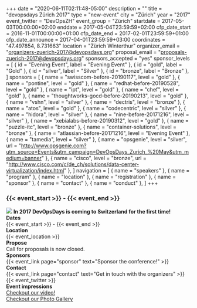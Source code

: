 +++
date = "2020-06-11T02:11:48-05:00"
description = ""
title = "devopsdays Zürich 2017"
type = "new-event"
city = "Zürich"
year = "2017"
event_twitter = "DevOpsZH"
event_group = "Zürich"
startdate = 2017-05-03T00:00:00+02:00
enddate = 2017-05-04T23:59:59+02:00
cfp_date_start = 2016-11-01T00:00:00+01:00
cfp_date_end = 2017-02-01T23:59:59+01:00
cfp_date_announce = 2017-04-01T23:59:59+03:00
coordinates = "47.497854, 8.731663"
location = "Zürich Winterthur"
organizer_email = "organizers-zuerich-2017@devopsdays.org"
proposal_email = "proposals-zuerich-2017@devopsdays.org"
sponsors_accepted = "yes"
sponsor_levels = [
    { id = "Evening Event", label = "Evening Event" },
    { id = "gold", label = "Gold" },
    { id = "silver", label = "Silver" },
    { id = "bronze", label = "Bronze" },
]
sponsors = [
    { name = "swisscom-before-20190117", level = "gold" },
    { name = "pontine", level = "gold" },
    { name = "redhat-before-20190528", level = "gold" },
    { name = "ipt", level = "gold" },
    { name = "chef", level = "gold" },
    { name = "thoughtworks-gocd-before-20190213", level = "gold" },
    { name = "vshn", level = "silver" },
    { name = "dectris", level = "bronze" },
    { name = "atos", level = "gold" },
    { name = "codecentric", level = "silver" },
    { name = "hidora", level = "silver" },
    { name = "nine-before-20171216", level = "silver" },
    { name = "xebialabs-before-20190312", level = "gold" },
    { name = "puzzle-itc", level = "bronze" },
    { name = "container-solutions", level = "bronze" },
    { name = "atlassian-before-20171216", level = "Evening Event" },
    { name = "tamedia", level = "silver" },
    { name = "opsgenie", level = "silver", url = "http://www.opsgenie.com?utm_source=Events&utm_campaign=DevOpsDays_Zurich_%20May&utm_medium=banner" },
    { name = "cisco", level = "bronze", url = "http://www.cisco.com/c/de_ch/solutions/data-center-virtualization/index.html" },
]
navigation = [
    { name = "speakers" },
    { name = "program" },
    { name = "location" },
    { name = "registration" },
    { name = "sponsor" },
    { name = "contact" },
    { name = "conduct" },
]
+++
<h3>{{< event_start >}} - {{< event_end >}}</h3>

<img src="/events/2017/zurich/logo.png" style="float:center"/>

<strong>
  In 2017 DevOpsDays is coming to Switzerland for the first time!
</strong>

<div class = "row">
  <div class = "col-md-2">
    <strong>Dates</strong>
  </div>
  <div class = "col-md-8">
    {{< event_start >}} - {{< event_end >}}
  </div>
</div>

<div class = "row">
  <div class = "col-md-2">
    <strong>Location</strong>
  </div>
  <div class = "col-md-8">
    {{< event_location >}}
  </div>
</div>

<!-- <div class = "row">
  <div class = "col-md-2">
    <strong>Register</strong>
  </div>
  <div class = "col-md-8">
    {{< event_link page="registration" text="Register to attend the conference!" >}}
  </div>
</div> -->

<div class = "row">
  <div class = "col-md-2">
    <strong>Propose</strong>
  </div>
  <div class = "col-md-8">
    Call for proposals is now closed.
  </div>
</div>

<!-- <div class = "row">
  <div class = "col-md-2">
    <strong>Program</strong>
  </div>
  <div class = "col-md-8">
    View the {{< event_link page="program" text="program." >}}
  </div>
</div> -->

<!-- <div class = "row">
  <div class = "col-md-2">
    <strong>Speakers</strong>
  </div>
  <div class = "col-md-8">
    Check out the {{< event_link page="speakers" text="speakers!" >}}
  </div>
</div> -->

<div class = "row">
  <div class = "col-md-2">
    <strong>Sponsors</strong>
  </div>
  <div class = "col-md-8">
    {{< event_link page="sponsor" text="Sponsor the conference!" >}}
  </div>
</div>

<div class = "row">
  <div class = "col-md-2">
    <strong>Contact</strong>
  </div>
  <div class = "col-md-8">
    {{< event_link page="contact" text="Get in touch with the organizers" >}}<br>
    {{< event_twitter >}}
  </div>
</div>

<div class = "row">
  <div class = "col-md-2">
    <strong>Event impressions</strong>
  </div>
  <div class = "col-md-8">
   <a href="https://vimeo.com/219050548">Checkout our video!</a><br> 
   <a href="https://www.flickr.com/photos/150616602@N02/albums/72157683712222866">Checkout our Photo Gallery</a>
  </div>

</div>
